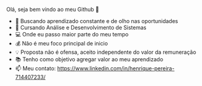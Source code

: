 Olá, seja bem vindo ao meu Github 👋
 
- 👀 Buscando aprendizado constante e de olho nas oportunidades 
- 🌱 Cursando Análise e Desenvolvimento de Sistemas 
- 💻 Onde eu passo maior parte do meu tempo
- 💰 Não é meu foco principal de inicio
- 💡 Proposta não é ofensa, aceito independente do valor da remuneração
- 📚 Tenho como objetivo agregar valor ao meu aprendizado
- 📫 Meu contato: https://www.linkedin.com/in/henrique-pereira-714407233/ 
